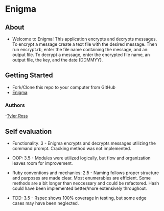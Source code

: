 # Enigma


## About

- Welcome to Enigma! This application encrypts and decrypts messages. To encrypt a message create a text file with the desired message. Then run encrypt.rb, enter the file name containing the message, and an output file. To decrypt a message, enter the encrypted file name, an output file, the key, and the date (DDMMYY).

## Getting Started
  - Fork/Clone this repo to your computer from GitHub
  - [Enigma](https://github.com/Tross0208/Enigma)


  ### Authors
   -[Tyler Ross](https://github.com/Tross0208)

## Self evaluation
  - Functionality: 3 - Enigma encrypts and decrypts messages utilizing the command prompt. Cracking method was not implemented.
  
  - OOP: 3.5 - Modules were utilized logically, but flow and organization leaves room for improvement.

  - Ruby conventions and mechanics: 2.5 - Naming follows proper structure and purposes are made clear. Most enumerables are efficient. Some methods are a bit longer than neccessary and could be refactored. Hash could have been implemented better/more extensively throughout.

  - TDD: 3.5 - Rspec shows 100% coverage in testing, but some edge cases may have been neglected.
